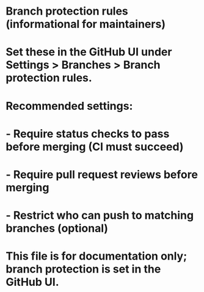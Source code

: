 # Branch protection rules (informational for maintainers)
# Set these in the GitHub UI under Settings > Branches > Branch protection rules.
# Recommended settings:
# - Require status checks to pass before merging (CI must succeed)
# - Require pull request reviews before merging
# - Restrict who can push to matching branches (optional)
#
# This file is for documentation only; branch protection is set in the GitHub UI.
